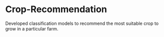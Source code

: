 # Crop-Recommendation
Developed classification models to recommend the most suitable crop to grow in a particular farm.
